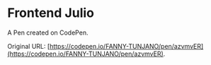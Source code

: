 # Frontend Julio

A Pen created on CodePen.

Original URL: [https://codepen.io/FANNY-TUNJANO/pen/azvmvER](https://codepen.io/FANNY-TUNJANO/pen/azvmvER).

